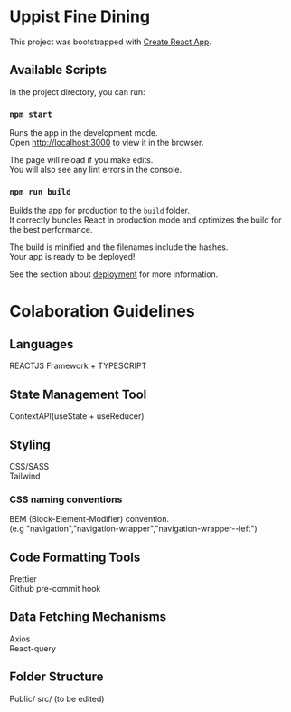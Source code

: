 # Uppist Fine Dining

This project was bootstrapped with [Create React App](https://github.com/facebook/create-react-app).

## Available Scripts

In the project directory, you can run:

### `npm start`

Runs the app in the development mode.\
Open [http://localhost:3000](http://localhost:3000) to view it in the browser.

The page will reload if you make edits.\
You will also see any lint errors in the console.

### `npm run build`

Builds the app for production to the `build` folder.\
It correctly bundles React in production mode and optimizes the build for the best performance.

The build is minified and the filenames include the hashes.\
Your app is ready to be deployed!

See the section about [deployment](https://facebook.github.io/create-react-app/docs/deployment) for more information.

# Colaboration Guidelines

## Languages

REACTJS Framework + TYPESCRIPT

## State Management Tool

ContextAPI(useState + useReducer)

## Styling

CSS/SASS \
Tailwind

### CSS naming conventions

BEM (Block-Element-Modifier) convention.\
 (e.g "navigation","navigation-wrapper","navigation-wrapper--left")

## Code Formatting Tools

Prettier \
Github pre-commit hook

## Data Fetching Mechanisms

Axios \
React-query

## Folder Structure

Public/
src/
(to be edited)
